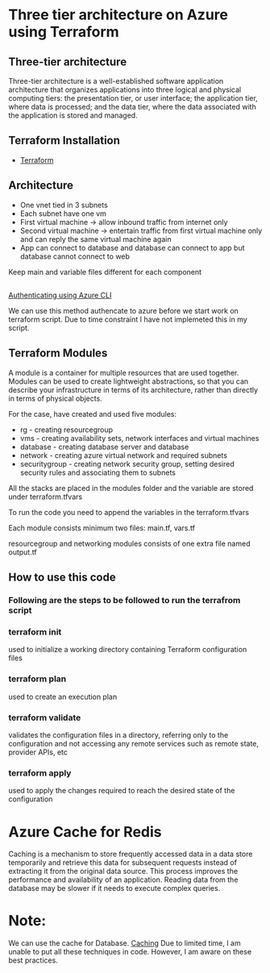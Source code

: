 # Three tier architecture on Azure using Terraform


## Three-tier architecture
Three-tier architecture is a well-established software application architecture that organizes applications into three logical and physical computing tiers: the presentation tier, or user interface; the application tier, where data is processed; and the data tier, where the data associated with the application is stored and managed.

## Terraform Installation

* [Terraform](https://www.terraform.io/downloads)



## Architecture

* One vnet tied in 3 subnets
* Each subnet have one vm
* First virtual machine -> allow inbound traffic from internet only
* Second virtual machine -> entertain traffic from first virtual machine only and can reply the same virtual machine again
* App can connect to database and database can connect to app but database cannot connect to web

Keep main and variable files different for each component

## 
[Authenticating using Azure CLI](https://registry.terraform.io/providers/hashicorp/azurerm/latest/docs/guides/azure_cli)

We can use this method authencate to azure before we start work on terraform script. Due to time constraint I have not implemeted this in my script.


## Terraform Modules

A module is a container for multiple resources that are used together. Modules can be used to create lightweight abstractions, so that you can describe your infrastructure in terms of its architecture, rather than directly in terms of physical objects.

For the case, have created and used five modules:

* rg - creating resourcegroup
* vms - creating availability sets, network interfaces and virtual machines
* database - creating database server and database
* network - creating azure virtual network and required subnets
* securitygroup - creating network security group, setting desired security rules and associating them to subnets

All the stacks are placed in the modules folder and the variable are stored under terraform.tfvars

To run the code you need to append the variables in the terraform.tfvars

Each module consists minimum two files: main.tf, vars.tf

resourcegroup and networking modules consists of one extra file named output.tf

## How to use this code

### Following are the steps to be followed to run the terrafrom script

### terraform init

used to initialize a working directory containing Terraform configuration files

### terraform plan

used to create an execution plan

### terraform validate

validates the configuration files in a directory, referring only to the configuration and not accessing any remote services such as remote state, provider APIs, etc

### terraform apply



used to apply the changes required to reach the desired state of the configuration

# Azure Cache for Redis
Caching is a mechanism to store frequently accessed data in a data store temporarily and retrieve this data for subsequent requests instead of extracting it from the original data source. This process improves the performance and availability of an application. Reading data from the database may be slower if it needs to execute complex queries.


# Note:
We can use the cache for Database. [Caching](https://azure.microsoft.com/en-in/services/cache/#overview)
Due to limited time, I am unable to put all these techniques in code. However, I am aware on these best practices.

